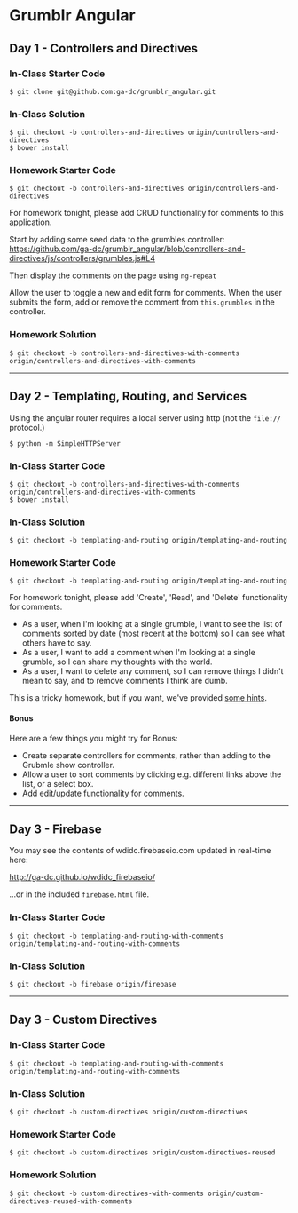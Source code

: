 # Grumblr Angular

## Day 1 - Controllers and Directives

### In-Class Starter Code

    $ git clone git@github.com:ga-dc/grumblr_angular.git

### In-Class Solution

    $ git checkout -b controllers-and-directives origin/controllers-and-directives
    $ bower install

### Homework Starter Code

    $ git checkout -b controllers-and-directives origin/controllers-and-directives

For homework tonight, please add CRUD functionality for comments to this application.

Start by adding some seed data to the grumbles controller: https://github.com/ga-dc/grumblr_angular/blob/controllers-and-directives/js/controllers/grumbles.js#L4

Then display the comments on the page using `ng-repeat`

Allow the user to toggle a new and edit form for comments. When the user submits the form, add or remove the comment from `this.grumbles`
in the controller.

### Homework Solution

    $ git checkout -b controllers-and-directives-with-comments origin/controllers-and-directives-with-comments

---

## Day 2 - Templating, Routing, and Services

Using the angular router requires a local server using http (not the `file://` protocol.)

    $ python -m SimpleHTTPServer

### In-Class Starter Code

    $ git checkout -b controllers-and-directives-with-comments origin/controllers-and-directives-with-comments
    $ bower install

### In-Class Solution

    $ git checkout -b templating-and-routing origin/templating-and-routing

### Homework Starter Code

    $ git checkout -b templating-and-routing origin/templating-and-routing

For homework tonight, please add 'Create', 'Read', and 'Delete' functionality
for comments.

* As a user, when I'm looking at a single grumble, I want to see the list of
comments sorted by date (most recent at the bottom) so I can see what others
have to say.
* As a user, I want to add a comment when I'm looking at a single grumble, so
I can share my thoughts with the world.
* As a user, I want to delete any comment, so I can remove things I didn't mean
to say, and to remove comments I think are dumb.

This is a tricky homework, but if you want, we've provided [some hints](hw_hints.md).

#### Bonus

Here are a few things you might try for Bonus:

* Create separate controllers for comments, rather than adding to the Grubmle
  show controller.
* Allow a user to sort comments by clicking e.g. different links above the list,
  or a select box.
* Add edit/update functionality for comments.

---

## Day 3 - Firebase

You may see the contents of wdidc.firebaseio.com updated in real-time here:

http://ga-dc.github.io/wdidc_firebaseio/

...or in the included `firebase.html` file.

### In-Class Starter Code

    $ git checkout -b templating-and-routing-with-comments origin/templating-and-routing-with-comments

### In-Class Solution

    $ git checkout -b firebase origin/firebase

---

## Day 3 - Custom Directives

### In-Class Starter Code

    $ git checkout -b templating-and-routing-with-comments origin/templating-and-routing-with-comments

### In-Class Solution

    $ git checkout -b custom-directives origin/custom-directives

### Homework Starter Code

    $ git checkout -b custom-directives origin/custom-directives-reused

### Homework Solution

    $ git checkout -b custom-directives-with-comments origin/custom-directives-reused-with-comments
